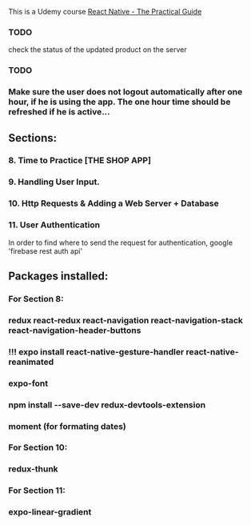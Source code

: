This is a Udemy course
[React Native - The Practical Guide](https://www.udemy.com/react-native-the-practical-guide/)

### TODO
check the status of the updated product on the server

### TODO
### Make sure the user does not logout automatically after one hour, if he is using the app. The one hour time should be refreshed if he is active...


## Sections:
### 8. Time to Practice [THE SHOP APP]
### 9. Handling User Input.
### 10. Http Requests & Adding a Web Server + Database
### 11. User Authentication
In order to find where to send the request for authentication, google 'firebase rest auth api'


## Packages installed:
### For Section 8:
### redux react-redux react-navigation react-navigation-stack react-navigation-header-buttons
### !!! expo install react-native-gesture-handler react-native-reanimated
### expo-font
### npm install --save-dev redux-devtools-extension 
### moment (for formating dates)

### For Section 10:
### redux-thunk

### For Section 11:
### expo-linear-gradient